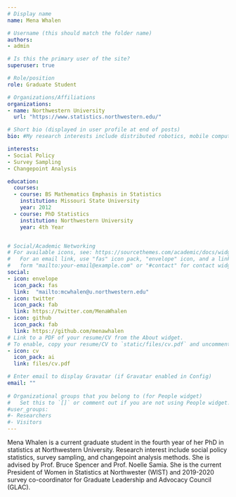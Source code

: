 ```yaml
---
# Display name
name: Mena Whalen

# Username (this should match the folder name)
authors:
- admin

# Is this the primary user of the site?
superuser: true

# Role/position
role: Graduate Student

# Organizations/Affiliations
organizations:
- name: Northwestern University
  url: "https://www.statistics.northwestern.edu/"

# Short bio (displayed in user profile at end of posts)
bio: #My research interests include distributed robotics, mobile computing and programmable matter.

interests:
- Social Policy 
- Survey Sampling
- Changepoint Analysis

education:
  courses:
  - course: BS Mathematics Emphasis in Statistics
    institution: Missouri State University
    year: 2012
  - course: PhD Statistics
    institution: Northwestern University
    year: 4th Year


# Social/Academic Networking
# For available icons, see: https://sourcethemes.com/academic/docs/widgets/#icons
#   For an email link, use "fas" icon pack, "envelope" icon, and a link in the
#   form "mailto:your-email@example.com" or "#contact" for contact widget.
social:
- icon: envelope
  icon_pack: fas
  link:  "mailto:mcwhalen@u.northwestern.edu"
- icon: twitter
  icon_pack: fab
  link: https://twitter.com/MenaWhalen
- icon: github
  icon_pack: fab
  link: https://github.com/menawhalen
# Link to a PDF of your resume/CV from the About widget.
# To enable, copy your resume/CV to `static/files/cv.pdf` and uncomment the lines below.  
- icon: cv
  icon_pack: ai
  link: files/cv.pdf

# Enter email to display Gravatar (if Gravatar enabled in Config)
email: ""
  
# Organizational groups that you belong to (for People widget)
#   Set this to `[]` or comment out if you are not using People widget.  
#user_groups:
#- Researchers
#- Visitors
---
```


Mena Whalen is a current graduate student in the fourth year of her PhD in statistics at Northwestern University. Research interest include social policy statistics, survey sampling, and changepoint analysis methods. She is advised by Prof. Bruce Spencer and Prof. Noelle Samia. She is the current President of Women in Statistics at Northwester (WIST) and 2019-2020 survey co-coordinator for Graduate Leadership and Advocacy Council (GLAC). 
